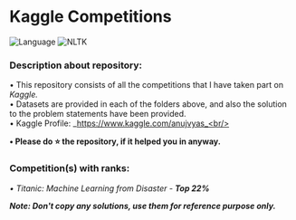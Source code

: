 # Kaggle Competitions
![Language](https://img.shields.io/badge/Language-Python-brightgreen.svg) ![NLTK](https://img.shields.io/badge/Library-sklearn-orange.svg)

### Description about repository:
• This repository consists of all the competitions that I have taken part on _Kaggle._<br/>
• Datasets are provided in each of the folders above, and also the solution to the problem statements have been provided.<br/>
• Kaggle Profile: _https://www.kaggle.com/anujvyas_<br/>

**• Please do ⭐ the repository, if it helped you in anyway.**<br/>

### Competition(s) with ranks:
_• Titanic: Machine Learning from Disaster - **Top 22%**_<br/>

**_Note: Don't copy any solutions, use them for reference purpose only._**<br/>
